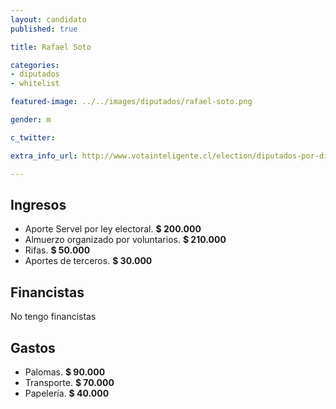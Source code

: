```yaml
---
layout: candidato
published: true

title: Rafael Soto 

categories:
- diputados
- whitelist

featured-image: ../../images/diputados/rafael-soto.png

gender: m

c_twitter: 

extra_info_url: http://www.votainteligente.cl/election/diputados-por-distrito-26/rafael-soto-contreras

---
```



## Ingresos


- Aporte Servel por ley electoral. **$ 200.000** 
- Almuerzo organizado por voluntarios. **$ 210.000**
- Rifas. **$ 50.000**
- Aportes de terceros. **$ 30.000**


## Financistas


No tengo financistas


## Gastos


- Palomas. **$ 90.000**
- Transporte. **$ 70.000**
- Papelería. **$ 40.000**


